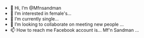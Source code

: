 - 👋 Hi, I’m @Mfnsandman
- 👀 I’m interested in female's...
- 🌱 I’m currently single...
- 💞️ I’m looking to collaborate on meeting new people ...
- 📫 How to reach me Facebook account is... Mf'n Sandman ...

<!---
Mfnsandman/Mfnsandman is a ✨ special ✨ repository because its `README.md` (this file) appears on your GitHub profile.
You can click the Preview link to take a look at your changes.
--->
